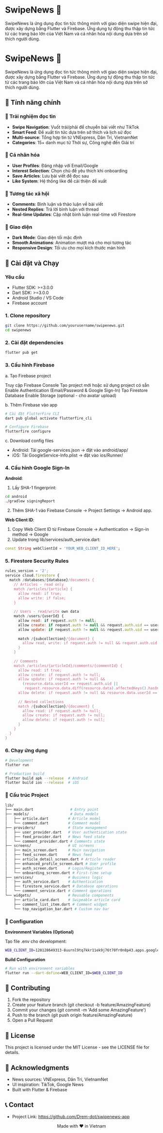 # SwipeNews 📰

SwipeNews là ứng dụng đọc tin tức thông minh với giao diện swipe hiện đại, được xây dựng bằng Flutter và Firebase. Ứng dụng tự động thu thập tin tức từ các trang báo lớn của Việt Nam và cá nhân hóa nội dung dựa trên sở thích người dùng.
# SwipeNews 📰

SwipeNews là ứng dụng đọc tin tức thông minh với giao diện swipe hiện đại, được xây dựng bằng Flutter và Firebase. Ứng dụng tự động thu thập tin tức từ các trang báo lớn của Việt Nam và cá nhân hóa nội dung dựa trên sở thích người dùng.

## 📱 Tính năng chính

### 🎯 Trải nghiệm đọc tin

- **Swipe Navigation**: Vuốt trái/phải để chuyển bài viết như TikTok
- **Smart Feed**: Đề xuất tin tức dựa trên sở thích và lịch sử đọc
- **Multi-source**: Tổng hợp tin từ VNExpress, Dân Trí, VietnamNet
- **Categories**: 15+ danh mục từ Thời sự, Công nghệ đến Giải trí

### 👤 Cá nhân hóa

- **User Profiles**: Đăng nhập với Email/Google
- **Interest Selection**: Chọn chủ đề yêu thích khi onboarding
- **Save Articles**: Lưu bài viết để đọc sau
- **Like System**: Hệ thống like để cải thiện đề xuất

### 💬 Tương tác xã hội

- **Comments**: Bình luận và thảo luận về bài viết
- **Nested Replies**: Trả lời bình luận với thread
- **Real-time Updates**: Cập nhật bình luận real-time với Firestore

### 🎨 Giao diện

- **Dark Mode**: Giao diện tối mặc định
- **Smooth Animations**: Animation mượt mà cho mọi tương tác
- **Responsive Design**: Tối ưu cho mọi kích thước màn hình

## 🚀 Cài đặt và Chạy

### Yêu cầu

- Flutter SDK: >=3.0.0
- Dart SDK: >=3.0.0
- Android Studio / VS Code
- Firebase account

### 1. Clone repository

```bash
git clone https://github.com/yourusername/swipenews.git
cd swipenews
```

### 2. Cài đặt dependencies

```bash
flutter pub get
```

### 3. Cấu hình Firebase

a. Tạo Firebase project

Truy cập Firebase Console
Tạo project mới hoặc sử dụng project có sẵn
Enable Authentication (Email/Password & Google Sign-In)
Tạo Firestore Database
Enable Storage (optional - cho avatar upload)

b. Thêm Firebase vào app

```bash
# Cài đặt FlutterFire CLI
dart pub global activate flutterfire_cli

# Configure Firebase
flutterfire configure
```

c. Download config files

- Android: Tải google-services.json → đặt vào android/app/
- iOS: Tải GoogleService-Info.plist → đặt vào ios/Runner/

### 4. Cấu hình Google Sign-In

**Android**:

1. Lấy SHA-1 fingerprint:

```bash
cd android
./gradlew signingReport
```

2. Thêm SHA-1 vào Firebase Console → Project Settings → Android app.

**Web Client ID**:

1. Copy Web Client ID từ Firebase Console → Authentication → Sign-in method → Google
2. Update trong lib/services/auth_service.dart:

```dart
const String webClientId = 'YOUR_WEB_CLIENT_ID_HERE';
```

### 5. Firestore Security Rules

```javascript
rules_version = '2';
service cloud.firestore {
  match /databases/{database}/documents {
    // Articles - read only
    match /articles/{article} {
      allow read: if true;
      allow write: if false;
    }
    
    // Users - read/write own data
    match /users/{userId} {
      allow read: if request.auth != null;
      allow create: if request.auth != null && request.auth.uid == userId;
      allow update: if request.auth != null && request.auth.uid == userId;
      
      match /{subcollection}/{document} {
        allow read, write: if request.auth != null && request.auth.uid == userId;
      }
    }
    
    // Comments
    match /articles/{articleId}/comments/{commentId} {
      allow read: if true;
      allow create: if request.auth != null;
      allow update: if request.auth != null && 
        (resource.data.userId == request.auth.uid || 
         request.resource.data.diff(resource.data).affectedKeys().hasOnly(['likeCount', 'replyCount']));
      allow delete: if request.auth != null && resource.data.userId == request.auth.uid;
      
      // Nested collections
      match /{subcollection}/{document} {
        allow read: if request.auth != null;
        allow create: if request.auth != null;
        allow delete: if request.auth != null;
      }
    }
  }
}
```

### 6. Chạy ứng dụng

```bash
# Development
flutter run

# Production build
flutter build apk --release  # Android
flutter build ios --release  # iOS
```

### 📁 Cấu trúc Project

```bash
lib/
├── main.dart                 # Entry point
├── models/                   # Data models
│   ├── article.dart         # Article model
│   └── comment.dart         # Comment model
├── providers/               # State management
│   ├── user_provider.dart   # User authentication state
│   ├── feed_provider.dart   # News feed state
│   └── comment_provider.dart # Comments state
├── screens/                 # UI screens
│   ├── main_screen.dart     # Main navigation
│   ├── feed_screen.dart     # News feed
│   ├── article_detail_screen.dart # Article reader
│   ├── enhanced_profile_screen.dart # User profile
│   ├── auth_screen.dart     # Login/Register
│   └── onboarding_screen.dart # First-time setup
├── services/                # Business logic
│   ├── auth_service.dart    # Authentication
│   ├── firestore_service.dart # Database operations
│   └── comment_service.dart # Comment operations
└── widgets/                 # Reusable components
    ├── article_card.dart    # Swipeable article card
    ├── comment_list_item.dart # Comment widget
    └── top_navigation_bar.dart # Custom nav bar

```

### 🔧 Configuration

**Environment Variables (Optional)**

Tạo file .env cho development:

```bash
WEB_CLIENT_ID=128128649313-8uurnl9tq7kkr11ek9j76t70fr0n8p43.apps.googleusercontent.com
```

**Build Configuration**

```bash
# Run with environment variables
flutter run --dart-define=WEB_CLIENT_ID=$WEB_CLIENT_ID
```

## 🤝 Contributing

1. Fork the repository
2. Create your feature branch (git checkout -b feature/AmazingFeature)
3. Commit your changes (git commit -m 'Add some AmazingFeature')
4. Push to the branch (git push origin feature/AmazingFeature)
5. Open a Pull Request

## 📄 License

This project is licensed under the MIT License - see the LICENSE file for details.

## 🙏 Acknowledgments

- News sources: VNExpress, Dân Trí, VietnamNet
- UI inspiration: TikTok, Google News
- Built with Flutter & Firebase

## 📞 Contact

- Project Link: https://github.com/Drem-dot/swipenews-app

<p align="center">Made with ❤️ in Vietnam</p>

